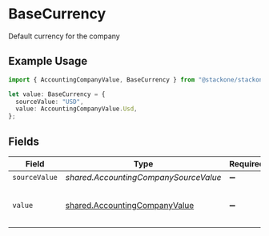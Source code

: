 # BaseCurrency

Default currency for the company

## Example Usage

```typescript
import { AccountingCompanyValue, BaseCurrency } from "@stackone/stackone-client-ts/sdk/models/shared";

let value: BaseCurrency = {
  sourceValue: "USD",
  value: AccountingCompanyValue.Usd,
};
```

## Fields

| Field                                                                                 | Type                                                                                  | Required                                                                              | Description                                                                           | Example                                                                               |
| ------------------------------------------------------------------------------------- | ------------------------------------------------------------------------------------- | ------------------------------------------------------------------------------------- | ------------------------------------------------------------------------------------- | ------------------------------------------------------------------------------------- |
| `sourceValue`                                                                         | *shared.AccountingCompanySourceValue*                                                 | :heavy_minus_sign:                                                                    | N/A                                                                                   | USD                                                                                   |
| `value`                                                                               | [shared.AccountingCompanyValue](../../../sdk/models/shared/accountingcompanyvalue.md) | :heavy_minus_sign:                                                                    | Default currency for the company                                                      | USD                                                                                   |